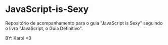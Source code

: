 # JavaScript-is-Sexy
Repositório de acompanhamento para o guia "JavaScript is Sexy" seguindo o livro "JavaScript, o Guia Definitivo".

BY: Karol <3
